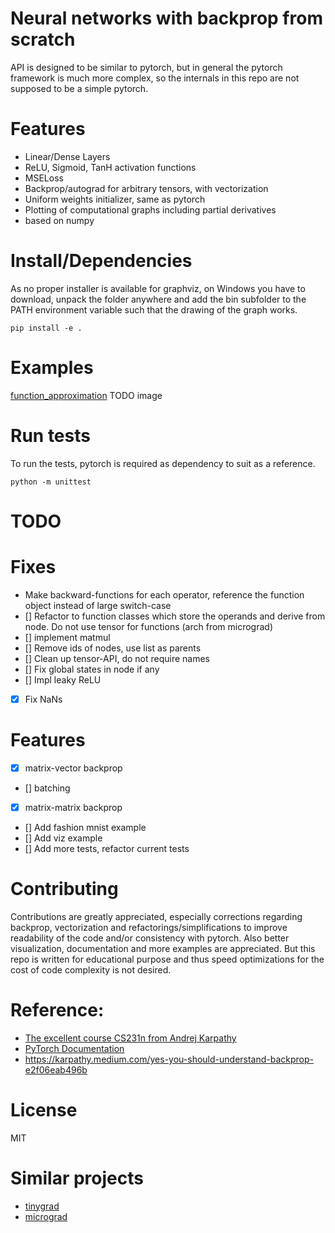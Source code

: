 # Neural networks with backprop from scratch 

API is designed to be similar to pytorch, but in general the pytorch framework is much more complex, so the internals in this repo are not supposed to be a simple pytorch. 

# Features  

- Linear/Dense Layers
- ReLU, Sigmoid, TanH activation functions 
- MSELoss 
- Backprop/autograd for arbitrary tensors, with vectorization
- Uniform weights initializer, same as pytorch
- Plotting of computational graphs including partial derivatives
- based on numpy

# Install/Dependencies 

As no proper installer is available for graphviz, on Windows you have to download, unpack the folder anywhere and add the bin subfolder to the PATH environment variable such that the drawing of the graph works.

```
pip install -e .
```

# Examples 

[function_approximation](examples/function_approximation.py) 
TODO image 

# Run tests 

To run the tests, pytorch is required as dependency to suit as a reference. 
```
python -m unittest
```

# TODO 

# Fixes 

- Make backward-functions for each operator, reference the function object instead of large switch-case 
- [] Refactor to function classes which store the operands and derive from node. Do not use tensor for functions (arch from micrograd)
- [] implement matmul
- [] Remove ids of nodes, use list as parents
- [] Clean up tensor-API, do not require names
- [] Fix global states in node if any
- [] Impl leaky ReLU
- [X] Fix NaNs

# Features

- [x] matrix-vector backprop
- [] batching 
- [x] matrix-matrix backprop
- [] Add fashion mnist example
- [] Add viz example 
- [] Add more tests, refactor current tests 


# Contributing 

Contributions are greatly appreciated, especially corrections regarding backprop, vectorization and refactorings/simplifications to improve readability of the code and/or consistency with pytorch. 
Also better visualization, documentation and more examples are appreciated. But this repo is written for educational purpose and thus speed optimizations for the cost of code complexity is not desired.

# Reference: 

- [The excellent course CS231n from Andrej Karpathy](https://www.youtube.com/watch?v=i94OvYb6noo)
- [PyTorch Documentation](https://pytorch.org/docs/stable/index.html)
- https://karpathy.medium.com/yes-you-should-understand-backprop-e2f06eab496b

# License 

MIT 

# Similar projects 

- [tinygrad](https://github.com/geohot/tinygrad)
- [micrograd](https://github.com/karpathy/micrograd)
